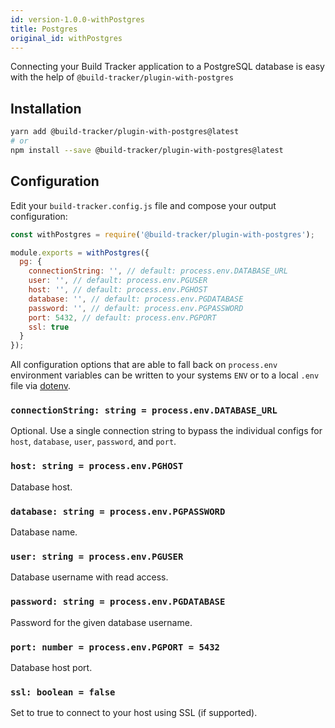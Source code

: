 ```yaml
---
id: version-1.0.0-withPostgres
title: Postgres
original_id: withPostgres
---
```


Connecting your Build Tracker application to a PostgreSQL database is easy with the help of `@build-tracker/plugin-with-postgres`

## Installation

```sh
yarn add @build-tracker/plugin-with-postgres@latest
# or
npm install --save @build-tracker/plugin-with-postgres@latest
```

## Configuration

Edit your `build-tracker.config.js` file and compose your output configuration:

```js
const withPostgres = require('@build-tracker/plugin-with-postgres');

module.exports = withPostgres({
  pg: {
    connectionString: '', // default: process.env.DATABASE_URL
    user: '', // default: process.env.PGUSER
    host: '', // default: process.env.PGHOST
    database: '', // default: process.env.PGDATABASE
    password: '', // default: process.env.PGPASSWORD
    port: 5432, // default: process.env.PGPORT
    ssl: true
  }
});
```

All configuration options that are able to fall back on `process.env` environment variables can be written to your systems `ENV` or to a local `.env` file via [dotenv](https://github.com/motdotla/dotenv#readme).

### `connectionString: string = process.env.DATABASE_URL`

Optional. Use a single connection string to bypass the individual configs for `host`, `database`, `user`, `password`, and `port`.

### `host: string = process.env.PGHOST`

Database host.

### `database: string = process.env.PGPASSWORD`

Database name.

### `user: string = process.env.PGUSER`

Database username with read access.

### `password: string = process.env.PGDATABASE`

Password for the given database username.

### `port: number = process.env.PGPORT = 5432`

Database host port.

### `ssl: boolean = false`

Set to true to connect to your host using SSL (if supported).
